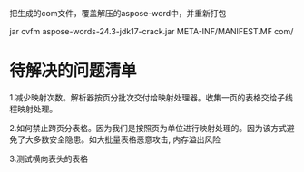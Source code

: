 把生成的com文件，覆盖解压的aspose-word中，并重新打包

jar cvfm aspose-words-24.3-jdk17-crack.jar META-INF/MANIFEST.MF com/

# 待解决的问题清单
1.减少映射次数。解析器按页分批次交付给映射处理器。收集一页的表格交给子线程映射处理。

2.如何禁止跨页分表格。因为我们是按照页为单位进行映射处理的。因为该方式避免了大多数安全隐患。如大批量表格恶意攻击, 内存溢出风险

3.测试横向表头的表格
